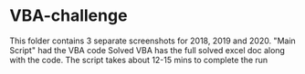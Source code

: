 # VBA-challenge
This folder contains 3 separate screenshots for 2018, 2019 and 2020. 
"Main Script" had the VBA code
Solved VBA has the full solved excel doc along with the code. The script takes about 12-15 mins to complete the run
